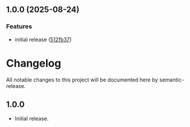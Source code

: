 ## 1.0.0 (2025-08-24)


### Features

* initial release ([512fb37](https://github.com/thesadzzad/penguinui/commit/512fb37540f6e6e5dd0291e58a2757276902f9b7))

# Changelog

All notable changes to this project will be documented here by semantic-release.

## 1.0.0

- Initial release.
